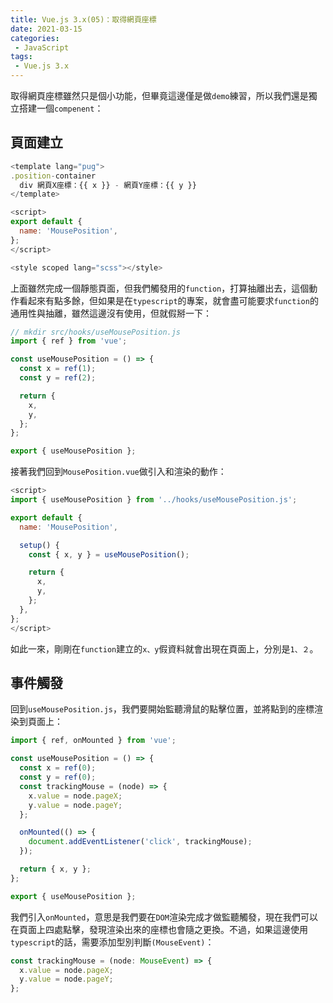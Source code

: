 ```yaml
---
title: Vue.js 3.x(05)：取得網頁座標
date: 2021-03-15
categories: 
 - JavaScript
tags:
 - Vue.js 3.x
---
```

取得網頁座標雖然只是個小功能，但畢竟這邊僅是做`demo`練習，所以我們還是獨立搭建一個`compenent`：
<!--more-->
## 頁面建立
``` js
<template lang="pug">
.position-container
  div 網頁X座標：{{ x }} - 網頁Y座標：{{ y }}
</template>

<script>
export default {
  name: 'MousePosition',
};
</script>

<style scoped lang="scss"></style>
```
上面雖然完成一個靜態頁面，但我們觸發用的`function`，打算抽離出去，這個動作看起來有點多餘，但如果是在`typescript`的專案，就會盡可能要求`function`的通用性與抽離，雖然這邊沒有使用，但就假掰一下：
``` js
// mkdir src/hooks/useMousePosition.js
import { ref } from 'vue';

const useMousePosition = () => {
  const x = ref(1);
  const y = ref(2);

  return {
    x,
    y,
  };
};

export { useMousePosition };
```
接著我們回到`MousePosition.vue`做引入和渲染的動作：
``` js
<script>
import { useMousePosition } from '../hooks/useMousePosition.js';

export default {
  name: 'MousePosition',

  setup() {
    const { x, y } = useMousePosition();

    return {
      x,
      y,
    };
  },
};
</script>
```
如此一來，剛剛在`function`建立的`x、y`假資料就會出現在頁面上，分別是`1、２`。
## 事件觸發
回到`useMousePosition.js`，我們要開始監聽滑鼠的點擊位置，並將點到的座標渲染到頁面上：
``` js
import { ref, onMounted } from 'vue';

const useMousePosition = () => {
  const x = ref(0);
  const y = ref(0);
  const trackingMouse = (node) => {
    x.value = node.pageX;
    y.value = node.pageY;
  };

  onMounted(() => {
    document.addEventListener('click', trackingMouse);
  });

  return { x, y };
};

export { useMousePosition };
```
我們引入`onMounted`，意思是我們要在`DOM`渲染完成才做監聽觸發，現在我們可以在頁面上四處點擊，發現渲染出來的座標也會隨之更換。不過，如果這邊使用`typescript`的話，需要添加型別判斷`(MouseEvent)`：
``` js
const trackingMouse = (node: MouseEvent) => {
  x.value = node.pageX;
  y.value = node.pageY;
};
```